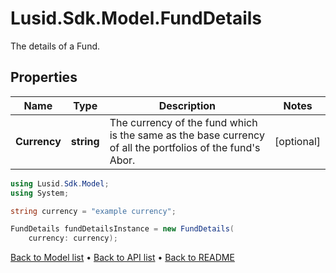# Lusid.Sdk.Model.FundDetails
The details of a Fund.

## Properties

Name | Type | Description | Notes
------------ | ------------- | ------------- | -------------
**Currency** | **string** | The currency of the fund which is the same as the base currency of all the portfolios of the fund&#39;s Abor. | [optional] 

```csharp
using Lusid.Sdk.Model;
using System;

string currency = "example currency";

FundDetails fundDetailsInstance = new FundDetails(
    currency: currency);
```

[Back to Model list](../README.md#documentation-for-models) &#8226; [Back to API list](../README.md#documentation-for-api-endpoints) &#8226; [Back to README](../README.md)
